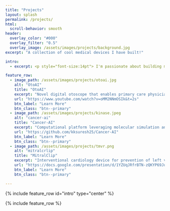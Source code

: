```yaml
---
title: "Projects"
layout: splash
permalink: /projects/
html:
  scroll-behavior: smooth
header:
  overlay_color: "#000"
  overlay_filter: "0.5"
  overlay_image: /assets/images/projects/background.jpg
excerpt: "A collection of cool medical devices I have built!" 

intro: 
  - excerpt: <p style="font-size:14pt"> I'm passionate about building medical devices that can allow physicians to provide better and more <b> personalized care</b> for patients! The following are some of the projects I have worked on at the intersection of <b>bioengineering</b> and <b>medicine</b>! </p>

feature_row:
  - image_path: /assets/images/projects/otoai.jpg 
    alt: "OtoAI"
    title: "OtoAI"
    excerpt: "Novel digital otoscope that enables primary care physicians to take images of the inner ear and leverages machine learning to diagnose abnormal ear pathologies."
    url: "https://www.youtube.com/watch?v=oMM2NNmOSIk&t=2s"
    btn_label: "Learn More"
    btn_class: "btn--primary"
  - image_path: /assets/images/projects/kinase.jpeg
    alt: "cancer-ai"
    title: "Cancer-AI"
    excerpt: "Computational platform leveraging molecular simulation and machine learning for in silico profiling of activating kinase mutations in cancer."
    url: "https://github.com/kksuresh25/Cancer-AI"
    btn_label: "Learn More"
    btn_class: "btn--primary"
  - image_path: /assets/images/projects/tmvr.png
    alt: "mitralcrlip"
    title: "MitralClip"
    excerpt: "Interventional cardiology device for prevention of left ventricular outflow tract obstruction (LVOTO) during transcatheter mitral valve replacement."
    url: "https://docs.google.com/presentation/d/1YZUqJRfrBTN-zQKYP69JuTxxU5FkUntHoUiZqrUNSfU/edit?usp=sharing"
    btn_label: "Learn More"
    btn_class: "btn--primary"

---
```


{% include feature_row id="intro" type="center" %}

{% include feature_row %}
